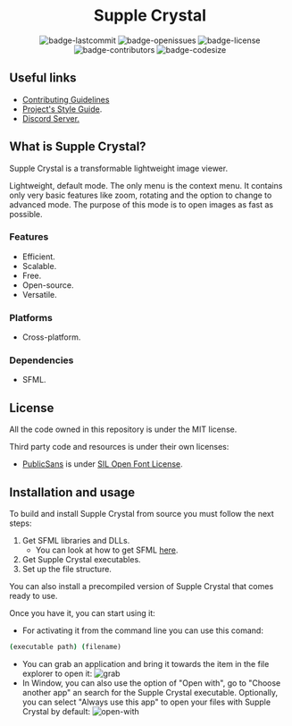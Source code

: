 <h1 align="center">Supple Crystal</h1>

<p align="center">
  <img alt="badge-lastcommit" src="https://img.shields.io/github/last-commit/GaryNLOL/Supple-Crystal?style=for-the-badge">
  <img alt="badge-openissues" src="https://img.shields.io/github/issues-raw/GaryNLOL/Supple-Crystal?style=for-the-badge">
  <img alt="badge-license" src="https://img.shields.io/github/license/GaryNLOL/Supple-Crystal?style=for-the-badge">
  <img alt="badge-contributors" src="https://img.shields.io/github/contributors/GaryNLOL/Supple-Crystal?style=for-the-badge">
  <img alt="badge-codesize" src="https://img.shields.io/github/languages/code-size/GaryNLOL/Supple-Crystal?style=for-the-badge">
</p>

## Useful links
- [Contributing Guidelines](https://github.com/GaryNLOL/Supple-Crystal/blob/main/docs/CONTRIBUTING.md)
- [Project's Style Guide](https://github.com/GaryNLOL/Style-Guides/).
- [Discord Server.](https://discord.gg/RQN6gcDQwX)

## What is Supple Crystal?
Supple Crystal is a transformable lightweight<!--/advanced--> image viewer. 

<!--It's transformable because it can change between 2 modes. Lightweight mode and advanced mode.
- Fast mode: --> Lightweight, default mode. The only menu is the context menu. It contains only very basic features like zoom, rotating and the option to change to advanced mode. The purpose of this mode is to open images as fast as possible.
<!-- - Polished mode: Advanced mode. It contains zoom and rotating features, but also more advanced features for browsing images like a color picker, a cropping tool and an image filetype convertor. -->

### Features
- Efficient.
- Scalable.
- Free.
- Open-source.
- Versatile.

### Platforms
- Cross-platform.

### Dependencies
- SFML.

## License
All the code owned in this repository is under the MIT license.

Third party code and resources is under their own licenses:
- [PublicSans](https://github.com/GaryNLOL/Supple-Crystal/tree/main/third-party/PublicSans) is under [SIL Open Font License](https://github.com/GaryNLOL/Supple-Crystal/blob/main/third-party/PublicSans/LICENSE).

## Installation and usage
To build and install Supple Crystal from source you must follow the next steps:
1. Get SFML libraries and DLLs.
   - You can look at how to get SFML [here](https://www.sfml-dev.org/tutorials/2.5/). 
2. Get Supple Crystal executables.
3. Set up the file structure.

You can also install a precompiled version of Supple Crystal that comes ready to use. 

Once you have it, you can start using it:
- For activating it from the command line you can use this comand:
```cmd
(executable path) (filename) 
```
- You can grab an application and bring it towards the item in the file explorer to open it:
![grab](https://user-images.githubusercontent.com/46727048/135758516-775036cf-de4f-4584-9734-1139ed00a5ce.gif)
- In Window, you can also use the option of "Open with", go to "Choose another app" an search for the Supple Crystal executable. Optionally, you can select "Always use this app" to open your files with Supple Crystal by default:
![open-with](https://user-images.githubusercontent.com/46727048/135758901-fa32d5d5-700e-420b-a62f-5c360cb8e53a.gif)
